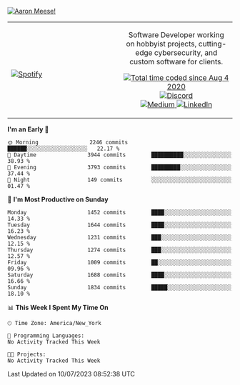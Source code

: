[![Aaron Meese!](https://user-images.githubusercontent.com/17814535/88975338-a2aabf00-d27f-11ea-963f-8a19608716b4.png)](https://github.com/ajmeese7/readme-ascii "README ASCII")

<!-- Modified from project here: https://github.com/novatorem/novatorem -->
<table width="100%">
  <tr>
  <td width="50%">

&nbsp; <br> [![Spotify](https://ajmeese7.vercel.app/api/spotify)](https://open.spotify.com/user/ajmeese)

  </td>
  <td width="50%">
    <p align="center">
    Software Developer working on hobbyist projects, cutting-edge cybersecurity, and custom software for clients.
    </p>
    <p align="center">
      <a href="https://wakatime.com/@f726891d-3b02-46cd-9b60-e8c59f9e2b14">
        <img src="https://wakatime.com/badge/user/f726891d-3b02-46cd-9b60-e8c59f9e2b14.svg" alt="Total time coded since Aug 4 2020" title="WakaTime" />
      </a>
      <a href="http://link.aaronmeese.com/discord">
        <img src="https://img.shields.io/badge/discord-ajmeese7%234835-369?style=flat-square&logo=discord&logoColor=white&color=purple" alt="Discord" title="Discord">
      </a>
      <br />
      <a href="https://link.aaronmeese.com/medium">
        <img src="https://img.shields.io/badge/medium-ajmeese7-1DB954?style=flat-square&logo=medium&logoColor=white" alt="Medium" title="Medium">
      </a>
      <a href="https://link.aaronmeese.com/linkedin">
        <img src="https://img.shields.io/badge/linkedIn-aaronmeese-1DB954?style=flat-square&logo=linkedin&logoColor=white&color=blue" alt="LinkedIn" title="LinkedIn">
      </a>
    </p>
  </td>

</table>

[//]: <> (The `&nbsp;` is to have Aphelion take up more space)

<!--START_SECTION:waka-->
**I'm an Early 🐤** 

```text
🌞 Morning                2246 commits        ██████░░░░░░░░░░░░░░░░░░░   22.17 % 
🌆 Daytime                3944 commits        ██████████░░░░░░░░░░░░░░░   38.93 % 
🌃 Evening                3793 commits        █████████░░░░░░░░░░░░░░░░   37.44 % 
🌙 Night                  149 commits         ░░░░░░░░░░░░░░░░░░░░░░░░░   01.47 % 
```
📅 **I'm Most Productive on Sunday** 

```text
Monday                   1452 commits        ████░░░░░░░░░░░░░░░░░░░░░   14.33 % 
Tuesday                  1644 commits        ████░░░░░░░░░░░░░░░░░░░░░   16.23 % 
Wednesday                1231 commits        ███░░░░░░░░░░░░░░░░░░░░░░   12.15 % 
Thursday                 1274 commits        ███░░░░░░░░░░░░░░░░░░░░░░   12.57 % 
Friday                   1009 commits        ██░░░░░░░░░░░░░░░░░░░░░░░   09.96 % 
Saturday                 1688 commits        ████░░░░░░░░░░░░░░░░░░░░░   16.66 % 
Sunday                   1834 commits        █████░░░░░░░░░░░░░░░░░░░░   18.10 % 
```


📊 **This Week I Spent My Time On** 

```text
🕑︎ Time Zone: America/New_York

💬 Programming Languages: 
No Activity Tracked This Week

🐱‍💻 Projects: 
No Activity Tracked This Week
```


 Last Updated on 10/07/2023 08:52:38 UTC
<!--END_SECTION:waka-->
